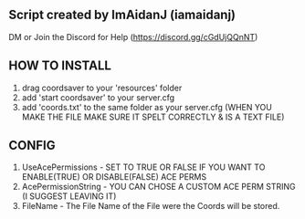 ## Script created by ImAidanJ (iamaidanj)
DM or Join the Discord for Help (https://discord.gg/cGdUjQQnNT)

## HOW TO INSTALL
1. drag coordsaver to your 'resources' folder
2. add 'start coordsaver' to your server.cfg
3. add 'coords.txt' to the same folder as your server.cfg (WHEN YOU MAKE THE FILE MAKE SURE IT SPELT CORRECTLY & IS A TEXT FILE)

## CONFIG
1. UseAcePermissions - SET TO TRUE OR FALSE IF YOU WANT TO ENABLE(TRUE) OR DISABLE(FALSE) ACE PERMS
2. AcePermissionString - YOU CAN CHOSE A CUSTOM ACE PERM STRING (I SUGGEST LEAVING IT)
3. FileName - The File Name of the File were the Coords will be stored.
